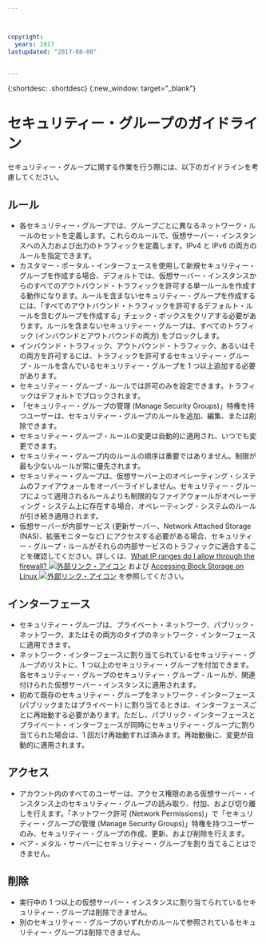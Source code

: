 ```yaml
---



copyright:
  years: 2017
lastupdated: "2017-08-08"


---
```


{:shortdesc: .shortdesc}
{:new_window: target="_blank"}

# セキュリティー・グループのガイドライン
セキュリティー・グループに関する作業を行う際には、以下のガイドラインを考慮してください。

## ルール

* 各セキュリティー・グループでは、グループごとに異なるネットワーク・ルールのセットを定義します。これらのルールで、仮想サーバー・インスタンスへの入力および出力のトラフィックを定義します。IPv4 と IPv6 の両方のルールを指定できます。
* カスタマー・ポータル・インターフェースを使用して新規セキュリティー・グループを作成する場合、デフォルトでは、仮想サーバー・インスタンスからのすべてのアウトバウンド・トラフィックを許可する単一ルールを作成する動作になります。ルールを含まないセキュリティー・グループを作成するには、「すべてのアウトバウンド・トラフィックを許可するデフォルト・ルールを含むグループを作成する」チェック・ボックスをクリアする必要があります。ルールを含まないセキュリティー・グループは、すべてのトラフィック (インバウンドとアウトバウンドの両方) をブロックします。
* インバウンド・トラフィック、アウトバウンド・トラフィック、あるいはその両方を許可するには、トラフィックを許可するセキュリティー・グループ・ルールを含んでいるセキュリティー・グループを 1 つ以上追加する必要があります。 
* セキュリティー・グループ・ルールでは許可のみを設定できます。トラフィックはデフォルトでブロックされます。
* 「セキュリティー・グループの管理 (Manage Security Groups)」特権を持つユーザーは、セキュリティー・グループのルールを追加、編集、または削除できます。 
* セキュリティー・グループ・ルールの変更は自動的に適用され、いつでも変更できます。
* セキュリティー・グループ内のルールの順序は重要ではありません。制限が最も少ないルールが常に優先されます。
* セキュリティー・グループは、仮想サーバー上のオペレーティング・システムのファイアウォールをオーバーライドしません。セキュリティー・グループによって適用されるルールよりも制限的なファイアウォールがオペレーティング・システム上に存在する場合、オペレーティング・システムのルールが引き続き適用されます。
* 仮想サーバーが内部サービス (更新サーバー、Network Attached Storage (NAS)、拡張モニターなど) にアクセスする必要がある場合、セキュリティー・グループ・ルールがそれらの内部サービスのトラフィックに適合することを確認してください。詳しくは、[What IP ranges do I allow through the firewall? ![外部リンク・アイコン](../../icons/launch-glyph.svg "外部リンク・アイコン")](https://knowledgelayer.softlayer.com/faqs/6#154) および [Accessing Block Storage on Linux ![外部リンク・アイコン](../../icons/launch-glyph.svg "外部リンク・アイコン")](https://knowledgelayer.softlayer.com/procedure/block-storage-linux) を参照してください。

## インターフェース

* セキュリティー・グループは、プライベート・ネットワーク、パブリック・ネットワーク、またはその両方のタイプのネットワーク・インターフェースに適用できます。
* ネットワーク・インターフェースに割り当てられているセキュリティー・グループのリストに、1 つ以上のセキュリティー・グループを付加できます。各セキュリティー・グループのセキュリティー・グループ・ルールが、関連付けられた仮想サーバー・インスタンスに適用されます。 
* 初めて既存のセキュリティー・グループをネットワーク・インターフェース (パブリックまたはプライベート) に割り当てるときは、インターフェースごとに再始動する必要があります。ただし、パブリック・インターフェースとプライベート・インターフェースが同時にセキュリティー・グループに割り当てられた場合は、1 回だけ再始動すれば済みます。再始動後に、変更が自動的に適用されます。

## アクセス
 
* アカウント内のすべてのユーザーは、アクセス権限のある仮想サーバー・インスタンス上のセキュリティー・グループの読み取り、付加、および切り離しを行えます。「ネットワーク許可 (Network Permissions)」で「セキュリティー・グループの管理 (Manage Security Groups)」特権を持つユーザーのみ、セキュリティー・グループの作成、更新、および削除を行えます。
* ベア・メタル・サーバーにセキュリティー・グループを割り当てることはできません。

## 削除

* 実行中の 1 つ以上の仮想サーバー・インスタンスに割り当てられているセキュリティー・グループは削除できません。
* 別のセキュリティー・グループのいずれかのルールで参照されているセキュリティー・グループは削除できません。 

